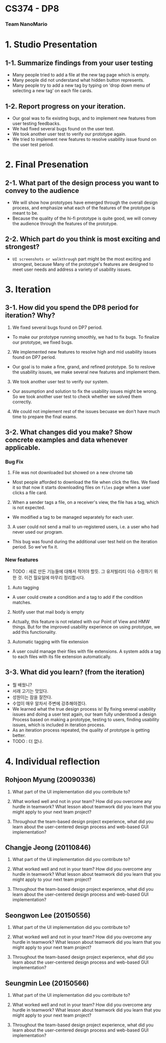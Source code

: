 # CS374 - DP8
### Team NanoMario

# 1. Studio Presentation
## 1-1. Summarize findings from your user testing
- Many people tried to add a file at the new tag page which is empty.
- Many people did not understand what hidden button represents.
- Many people try to add a new tag by typing on ‘drop down menu of selecting a new tag’ on each file cards.

## 1-2. Report progress on your iteration. 

- Our goal was to fix existing bugs, and to implement new features from user testing feedbacks.
- We had fixed several bugs found on the user test.
- We took another user test to verify our prototype again.
- We tried to implement new features to resolve usability issue found on the user test period.

# 2. Final Presenation
## 2-1.  What part of the design process you want to convey to the audience

- We will show how prototypes have emerged through the overall design process, and emphasize what each of the features of the prototype is meant to be.
- Because the quality of the hi-fi prototype is quite good, we will convey the audience through the features of the prototype.


## 2-2. Which part do you think is most exciting and strongest?

- `UI screenshots or walkthrough` part might be the most exciting and strongest, because Many of the prototype's features are designed to meet user needs and address a variety of usability issues.


# 3. Iteration
## 3-1. How did you spend the DP8 period for iteration? Why?
1.  We fixed several bugs found on DP7 period. 
    
- To make our prototype running smoothly, we had to fix bugs. To finalize our prototype, we fixed bugs. 

2.  We implemented new features to resolve high and mid usability issues found on DP7 period.
   
- Our goal is to make a fine, grand, and refined prototype. So to reslove the usability issues, we make several new features and implement them.  

3. We took another user test to verify our system.
    
- Our assumption and solution to fix the usability issues might be wrong. So we took another user test to check whether we solved them correctly. 

4. We could not implement rest of the issues becuase we don't have much time to prepare the final exams.

## 3-2. What changes did you make? Show concrete examples and data whenever applicable.
### Bug Fix
1. File was not downloaded but showed on a new chrome tab

- Most people afforded to download the file when click the files. We fixed it so that now it starts downloading files on `files` page when a user clicks a file card.

2. When a sender tags a file, on a receiver's view, the file has a tag, which is not expected.

- We modified a tag to be managed separately for each user.

3. A user could not send a mail to un-registered users, i.e. a user who had never used our program.

- This bug was found during the additional user test held on the iteration period.  So we've fix it.


### New features
- TODO : 새로 만든 기능들에 대해서 적어야 할듯. 그 유저빌리티 이슈 수정하기 위한 것. 이건 월요일에 마무리 정리합시다.
1. Auto tagging

- A user could create a condition and a tag to add if the condition matches.

2. Notify user that mail body is empty

- Actually, this feature is not related with our Point of View and HMW things. But for the improved usability experience on using prototype, we add this functionality.

3. Automatic tagging with file extension

- A user could manage their files with file extensions. A system adds a tag to each files with its file extension automatically. 


## 3-3. What did you learn? (from the iteration)
- 뭘 배웠니?
- 서래 고기는 맛있다.
- 성원이는 잠을 잘잔다.
- 수업이 매우 알차서 주변에 강추해야겠다.
- We learned what the true design process is! By fixing several usability issues and doing a user test again, our team fully understood a design Process based on making a prototype, testing to users, finding usability issues, which is included in iteration process.
- As an iteration process repeated, the quality of prototype is getting better.
- TODO : 더 없나.


# 4. Individual reflection
## Rohjoon Myung (20090336)
1. What part of the UI implementation did you contribute to?

2. What worked well and not in your team? How did you overcome any hurdle in teamwork? What lesson about teamwork did you learn that you might apply to your next team project?

3. Throughout the team-based design project experience, what did you learn about the user-centered design process and web-based GUI implementation?

## Changje Jeong (20110846)
1. What part of the UI implementation did you contribute to?

2. What worked well and not in your team? How did you overcome any hurdle in teamwork? What lesson about teamwork did you learn that you might apply to your next team project?

3. Throughout the team-based design project experience, what did you learn about the user-centered design process and web-based GUI implementation?

## Seongwon Lee (20150556)
1. What part of the UI implementation did you contribute to?

2. What worked well and not in your team? How did you overcome any hurdle in teamwork? What lesson about teamwork did you learn that you might apply to your next team project?

3. Throughout the team-based design project experience, what did you learn about the user-centered design process and web-based GUI implementation?


## Seungmin Lee (20150566)
1. What part of the UI implementation did you contribute to?

2. What worked well and not in your team? How did you overcome any hurdle in teamwork? What lesson about teamwork did you learn that you might apply to your next team project?

3. Throughout the team-based design project experience, what did you learn about the user-centered design process and web-based GUI implementation?
